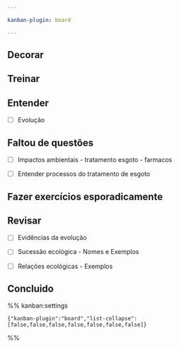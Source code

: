```yaml
---

kanban-plugin: board

---
```


## Decorar



## Treinar



## Entender

- [ ] Evolução


## Faltou de questões

- [ ] Impactos ambientais - tratamento esgoto - farmacos
- [ ] Entender processos do tratamento de esgoto


## Fazer exercícios esporadicamente



## Revisar

- [ ] Evidências da evolução
- [ ] Sucessão ecológica - Nomes e Exemplos
- [ ] Relações ecológicas - Exemplos


## Concluido





%% kanban:settings
```
{"kanban-plugin":"board","list-collapse":[false,false,false,false,false,false,false]}
```
%%